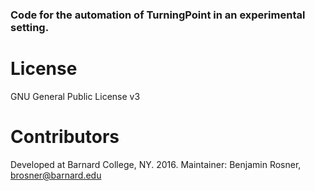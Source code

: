 ### Code for the automation of TurningPoint in an experimental setting.

# License
GNU General Public License v3 

# Contributors
Developed at Barnard College, NY. 2016. 
Maintainer: Benjamin Rosner, brosner@barnard.edu 

